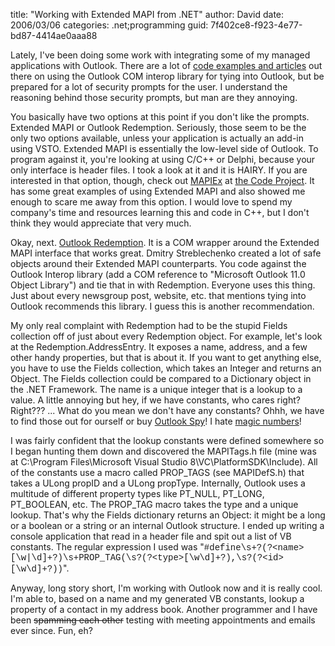 
title: "Working with Extended MAPI from .NET"
author: David
date: 2006/03/06
categories: .net;programming
guid: 7f402ce8-f923-4e77-bd87-4414ae0aaa88

Lately, I've been doing some work with integrating some of my managed applications with Outlook. There are a lot of [code examples and articles](http://msdn.microsoft.com/library/default.asp?url=/library/en-us/odc_ol2003_ta/html/odc_OLOMwVBNET.asp) out there on using the Outlook COM interop library for tying into Outlook, but be prepared for a lot of security prompts for the user. I understand the reasoning behind those security prompts, but man are they annoying.

You basically have two options at this point if you don't like the prompts. Extended MAPI or Outlook Redemption. Seriously, those seem to be the only two options available, unless your application is actually an add-in using VSTO. Extended MAPI is essentially the low-level side of Outlook. To program against it, you're looking at using C/C++ or Delphi, because your only interface is header files. I took a look at it and it is HAIRY. If you are interested in that option, though, check out [MAPIEx](http://www.codeproject.com/internet/CMapiEx.asp) at [the Code Project](http://www.codeproject.com/). It has some great examples of using Extended MAPI and also showed me enough to scare me away from this option. I would love to spend my company's time and resources learning this and code in C++, but I don't think they would appreciate that very much.

Okay, next. [Outlook Redemption](http://www.dimastr.com/redemption/). It is a COM wrapper around the Extended MAPI interface that works great. Dmitry Streblechenko created a lot of safe objects around their Extended MAPI counterparts. You code against the Outlook Interop library (add a COM reference to "Microsoft Outlook 11.0 Object Library") and tie that in with Redemption. Everyone uses this thing. Just about every newsgroup post, website, etc. that mentions tying into Outlook recommends this library. I guess this is another recommendation. 

My only real complaint with Redemption had to be the stupid Fields collection off of just about every Redemption object. For example, let's look at the Redemption.AddressEntry. It exposes a name, address, and a few other handy properties, but that is about it. If you want to get anything else, you have to use the Fields collection, which takes an Integer and returns an Object. The Fields collection could be compared to a Dictionary object in the .NET Framework. The name is a unique integer that is a lookup to a value. A little annoying but hey, if we have constants, who cares right? Right??? ... What do you mean we don't have any constants? Ohhh, we have to find those out for ourself or buy [Outlook Spy](http://www.dimastr.com/outspy/)! I hate [magic numbers](http://en.wikipedia.org/wiki/Magic_number_%28programming%29)! 

I was fairly confident that the lookup constants were defined somewhere so I began hunting them down and discovered the MAPITags.h file (mine was at C:\Program Files\Microsoft Visual Studio 8\VC\PlatformSDK\Include). All of the constants use a macro called PROP_TAGS (see MAPIDefS.h) that takes a ULong propID and a ULong propType. Internally, Outlook uses a multitude of different property types like PT_NULL, PT_LONG, PT_BOOLEAN, etc. The PROP_TAG macro takes the type and a unique lookup. That's why the Fields dictionary returns an Object: it might be a long or a boolean or a string or an internal Outlook structure. I ended up writing a console application that read in a header file and spit out a list of VB constants. The regular expression I used was "<font face="Courier New">\#define\s+?(?&lt;name&gt;[\w|\d]+?)\s+PROP_TAG\(\s?(?&lt;type&gt;[\w\d]+?),\s?(?&lt;id&gt;[\w\d]+?)\)</font>".

Anyway, long story short, I'm working with Outlook now and it is really cool. I'm able to, based on a name and my generated VB constants, lookup a property of a contact in my address book. Another programmer and I have been <strike>spamming each other</strike> testing with meeting appointments and emails ever since. Fun, eh?

